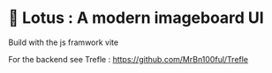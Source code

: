 # 🪷 Lotus : A modern imageboard UI 

Build with the js framwork vite 

For the backend see Trefle : https://github.com/MrBn100ful/Trefle
